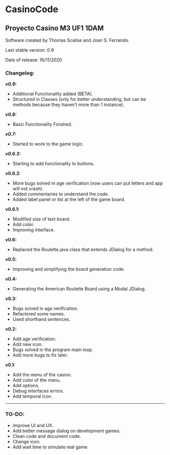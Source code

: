 # CasinoCode
## Proyecto Casino M3 UF1 1DAM

Software created by Thomas Scalise and Joan S. Ferrando.

Last stable version: 0.9

Date of release: 16/11/2020

### Changelog:

***v0.9:***
- Additional Functionality added (BETA).
- Structured in Classes (only for better understanding, but can be methods because they haven't more than 1 instance).

***v0.8:***
- Basic Functionality Finished.

***v0.7:***
- Started to work to the game logic.

***v0.6.3:***
- Starting to add functionality to buttons.

**v0.6.2:**
- More bugs solved in age verification (now users can put letters and app will not crash).
- Added commentaries to understand the code.
- Added label panel or list at the left of the game board.

**v0.6.1:**
- Modified size of text board.
- Add color.
- Improving interface.

**v0.6:**
- Replaced the Roulette.java class that extends JDialog for a method.

**v0.5:**
- Improving and simplifying the board generation code.

**v0.4:**
- Generating the American Roulette Board using a Modal JDialog.

**v0.3:**
- Bugs solved in age verification.
- Refactored some names.
- Used shorthand sentences.

**v0.2:**
- Add age verification.
- Add new icon.
- Bugs solved in the program main loop.
- Add more bugs to fix later.

**v0.1:**
- Add the menu of the casino.
- Add color of the menu.
- Add options.
- Debug interfaces errors.
- Add temporal icon.


**************************

### TO-DO:
- Improve UI and UX.
- Add better message dialog on development games.
- Clean code and document code.
- Change icon.
- Add wait time to simulate real game
